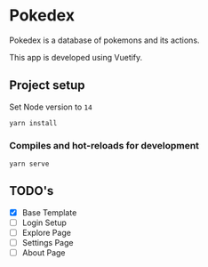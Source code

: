 # Pokedex

Pokedex is a database of pokemons and its actions.

This app is developed using Vuetify.

## Project setup
Set Node version to `14`
```
yarn install
```

### Compiles and hot-reloads for development
```
yarn serve
```

## TODO's
- [x] Base Template
- [ ] Login Setup
- [ ] Explore Page
- [ ] Settings Page
- [ ] About Page
